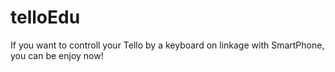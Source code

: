 # telloEdu
If you want to controll your Tello by a keyboard on linkage with SmartPhone, you can be enjoy now!
